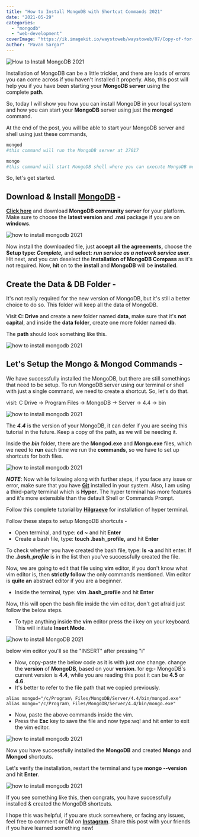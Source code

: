 ```yaml
---
title: "How to Install MongoDB with Shortcut Commands 2021"
date: "2021-05-29"
categories: 
  - "mongodb"
  - "web-development"
coverImage: "https://ik.imagekit.io/waystoweb/waystoweb/07/Copy-of-for-thumbnail.jpg?updatedAt=1682356366087"
author: "Pavan Sargar"
---
```


![How to Install MongoDB 2021](https://ik.imagekit.io/waystoweb/waystoweb/07/Copy-of-for-thumbnail.jpg?updatedAt=1682356366087)

Installation of MongoDB can be a little trickier, and there are loads of errors you can come across if you haven't installed it properly. Also, this post will help you if you have been starting your **MongoDB server** using the complete **path**.

So, today I will show you how you can install MongoDB in your local system and how you can start your **MongoDB** server using just the **mongod** command.

At the end of the post, you will be able to start your MongoDB server and shell using just these commands,

```bash
mongod
#this command will run the MongoDB server at 27017
```

```bash
mongo
#this command will start MongoDB shell where you can execute MongoDB methods.
```

So, let's get started.

## Download & Install [MongoDB](https://www.mongodb.com/try/download/community "MongoDB Download") \-

**[Click here](https://www.mongodb.com/try/download/community)** and download **MongoDB community server** for your platform. Make sure to choose the **latest version** and **.msi** package if you are on **windows**.

![how to install mongodb 2021](https://ik.imagekit.io/waystoweb/waystoweb/07/download-mongodb-1-1024x376.jpg?updatedAt=1682356365729)

Now install the downloaded file, just **accept all the agreements,** choose the **Setup type: _Complete,_** and **select:** _**run service as a network service user**_. Hit next, and you can deselect the **Installation of MongoDB Compass** as it's not required. Now, **hit** on to the **install** and **MongoDB** will be **installed**.

## Create the Data & DB Folder -

It's not really required for the new version of MongoDB, but it's still a better choice to do so. This folder will keep all the data of MongoDB.

Visit **C: Drive** and create a new folder named **data**, make sure that it's **not capital**, and inside the **data folder**, create one more folder named **db**.

The **path** should look something like this.

![how to install mongodb 2021](https://ik.imagekit.io/waystoweb/waystoweb/07/data-db-path.png?updatedAt=1682356365663)

## Let's Setup the Mongo & Mongod Commands -

We have successfully installed the MongoDB, but there are still somethings that need to be setup. To run MongoDB server using our terminal or shell with just a single command, we need to create a shortcut. So, let's do that.

visit: C Drive -> Program Files -> MongoDB -> Server -> 4.4 -> bin

![how to install mongodb 2021](https://ik.imagekit.io/waystoweb/waystoweb/07/mongodb-path.png?updatedAt=1682356365655)

The _**4.4**_ is the version of your MongoDB, it can defer if you are seeing this tutorial in the future. Keep a copy of the path, as we will be needing it.

Inside the **_bin_** folder, there are the **Mongod.exe** and **Mongo.exe** files, which we need to **run** each time we run the **commands**, so we have to set up shortcuts for both files.

![how to install mongodb 2021](https://ik.imagekit.io/waystoweb/waystoweb/07/path-files.png?updatedAt=1682356366107)

**_NOTE_**: Now while following along with further steps, if you face any issue or error, make sure that you have **[Git](https://git-scm.com/downloads)** installed in your system. Also, I am using a third-party terminal which is **Hyper**. The hyper terminal has more features and it's more extensible than the default Shell or Commands Prompt.

Follow this complete tutorial by **[Hilgraeve](https://www.hilgraeve.com/hyperterminal-install/)** for installation of hyper terminal.

Follow these steps to setup MongoDB shortcuts -

- Open terminal, and type: **cd ~** and hit **Enter**
- Create a bash file, type: **touch .bash\_profile,** and hit **Enter**

To check whether you have created the bash file, type: **ls -a** and hit enter. If the **_.bash\_profile_** is in the list then you've successfully created the file.

Now, we are going to edit that file using **vim** editor, if you don't know what vim editor is, then **strictly follow** the only commands mentioned. Vim editor is **quite an** abstract editor if you are a beginner.

- Inside the terminal, type: **vim .bash\_profile** and hit **Enter**

Now, this will open the bash file inside the vim editor, don't get afraid just follow the below steps.

- To type anything inside the **vim** editor press the **i** key on your keyboard. This will initiate **Insert Mode**.

![how to install MongoDB 2021](https://ik.imagekit.io/waystoweb/waystoweb/07/insert-mode-by-typing-I.png?updatedAt=1682356366019)

below vim editor you'll se the "INSERT" after pressing "i"

- Now, copy-paste the below code as it is with just one change. change the **version** of **MongoDB**, based on your **version**. for eg:- MongoDB's current version is **4.4**, while you are reading this post it can be **4.5** or **4.6**.
- It's better to refer to the file path that we copied previously.

```shell-session
alias mongod="/c/Program\ Files/MongoDB/Server/4.4/bin/mongod.exe"
alias mongo="/c/Program\ Files/MongoDB/Server/4.4/bin/mongo.exe"
```

- Now, paste the above commands inside the vim.
- Press the **Esc** key to save the file and now type:wq! and hit enter to exit the vim editor.

![how to install mongodb 2021](https://ik.imagekit.io/waystoweb/waystoweb/07/use-small-w-press-esc-and-hit-enter-to-exit-vim.png?updatedAt=1682356366039)

Now you have successfully installed the **MongoDB** and created **Mongo** and **Mongod** shortcuts.

Let's verify the installation, restart the terminal and type **mongo --version** and hit **Enter**.

![how to install mongodb 2021](https://ik.imagekit.io/waystoweb/waystoweb/07/succesfull-installation.png?updatedAt=1682356366025)

If you see something like this, then congrats, you have successfully installed & created the MongoDB shortcuts.

I hope this was helpful, if you are stuck somewhere, or facing any issues, feel free to comment or DM on [**Instagram**](https://www.instagram.com/waystoweb). Share this post with your friends if you have learned something new!